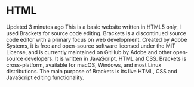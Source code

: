 # HTML
  Updated 3 minutes ago This is a basic website written in HTML5 only, I used Brackets for source code editing. Brackets is a discontinued source code editor with a primary focus on web development. Created by Adobe Systems, it is free and open-source software licensed under the MIT License, and is currently maintained on GitHub by Adobe and other open-source developers. It is written in JavaScript, HTML and CSS. Brackets is cross-platform, available for macOS, Windows, and most Linux distributions. The main purpose of Brackets is its live HTML, CSS and JavaScript editing functionality.

